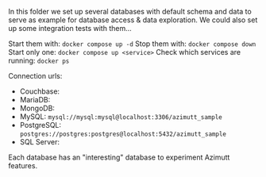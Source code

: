 In this folder we set up several databases with default schema and data to serve as example for database access & data exploration.
We could also set up some integration tests with them...

Start them with: `docker compose up -d`
Stop them with: `docker compose down`
Start only one: `docker compose up <service>`
Check which services are running: `docker ps`

Connection urls:
- Couchbase:
- MariaDB:
- MongoDB:
- MySQL: `mysql://mysql:mysql@localhost:3306/azimutt_sample`
- PostgreSQL: `postgres://postgres:postgres@localhost:5432/azimutt_sample`
- SQL Server:

Each database has an "interesting" database to experiment Azimutt features.
